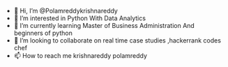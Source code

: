 - 👋 Hi, I’m @Polamreddykrishnareddy
- 👀 I’m interested in  Python With Data Analytics
- 🌱 I’m currently learning  Master of Business Administration And beginners of python
- 💞️ I’m looking to collaborate on real time case studies ,hackerrank codes chef 
- 📫 How to reach me krishnareddy polamreddy

<!---
Polamreddykrishnareddy/Polamreddykrishnareddy is a ✨ special ✨ repository because its `README.md` (this file) appears on your GitHub profile.
You can click the Preview link to take a look at your changes.
--->
